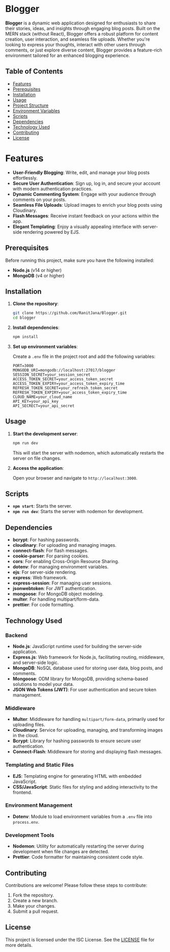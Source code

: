 
# Blogger

**Blogger** is a dynamic web application designed for enthusiasts to share their stories, ideas, and insights through engaging blog posts. Built on the MERN stack (without React), Blogger offers a robust platform for content creation, user interaction, and seamless file uploads. Whether you're looking to express your thoughts, interact with other users through comments, or just explore diverse content, Blogger provides a feature-rich environment tailored for an enhanced blogging experience.

## Table of Contents

- [Features](##Features)
- [Prerequisites](#prerequisites)
- [Installation](#installation)
- [Usage](#usage)
- [Project Structure](#project-structure)
- [Environment Variables](#environment-variables)
- [Scripts](#scripts)
- [Dependencies](#dependencies)
- [Technology Used](#technology-used)
- [Contributing](#contributing)
- [License](#license)

# Features

- **User-Friendly Blogging**: Write, edit, and manage your blog posts effortlessly.
- **Secure User Authentication**: Sign up, log in, and secure your account with modern authentication practices.
- **Dynamic Commenting System**: Engage with your audience through comments on your posts.
- **Seamless File Uploads**: Upload images to enrich your blog posts using Cloudinary.
- **Flash Messages**: Receive instant feedback on your actions within the app.
- **Elegant Templating**: Enjoy a visually appealing interface with server-side rendering powered by EJS.

## Prerequisites

Before running this project, make sure you have the following installed:

- **Node.js** (v14 or higher)
- **MongoDB** (v4 or higher)

## Installation

1. **Clone the repository**:

    ```bash
    git clone https://github.com/RanitJana/Blogger.git
    cd blogger
    ```

2. **Install dependencies**:

    ```bash
    npm install
    ```

3. **Set up environment variables**:

   Create a `.env` file in the project root and add the following variables:

    ```plaintext
    PORT=3000
    MONGODB_URI=mongodb://localhost:27017/blogger
    SESSION_SECRET=your_session_secret
    ACCESS_TOKEN_SECRET=your_access_token_secret
    ACCESS_TOKEN_EXPIRY=your_access_token_expiry_time
    REFRESH_TOKEN_SECRET=your_refresh_token_secret
    REFRESH_TOKEN_EXPIRY=your_access_token_expiry_time
    CLOUD_NAME=your_cloud_name
    API_KEY=your_api_key
    API_SECRECT=your_api_secret
    ```

## Usage

1. **Start the development server**:

    ```bash
    npm run dev
    ```

   This will start the server with nodemon, which automatically restarts the server on file changes.

2. **Access the application**:

   Open your browser and navigate to `http://localhost:3000`.

## Scripts

- **`npm start`**: Starts the server.
- **`npm run dev`**: Starts the server with nodemon for development.

## Dependencies

- **bcrypt**: For hashing passwords.
- **cloudinary**: For uploading and managing images.
- **connect-flash**: For flash messages.
- **cookie-parser**: For parsing cookies.
- **cors**: For enabling Cross-Origin Resource Sharing.
- **dotenv**: For managing environment variables.
- **ejs**: For server-side rendering.
- **express**: Web framework.
- **express-session**: For managing user sessions.
- **jsonwebtoken**: For JWT authentication.
- **mongoose**: For MongoDB object modeling.
- **multer**: For handling multipart/form-data.
- **prettier**: For code formatting.

## Technology Used

### Backend

- **Node.js**: JavaScript runtime used for building the server-side application.
- **Express.js**: Web framework for Node.js, facilitating routing, middleware, and server-side logic.
- **MongoDB**: NoSQL database used for storing user data, blog posts, and comments.
- **Mongoose**: ODM library for MongoDB, providing schema-based solutions to model your data.
- **JSON Web Tokens (JWT)**: For user authentication and secure token management.

### Middleware

- **Multer**: Middleware for handling `multipart/form-data`, primarily used for uploading files.
- **Cloudinary**: Service for uploading, managing, and transforming images in the cloud.
- **Bcrypt**: Library for hashing passwords to ensure secure user authentication.
- **Connect-Flash**: Middleware for storing and displaying flash messages.

### Templating and Static Files

- **EJS**: Templating engine for generating HTML with embedded JavaScript.
- **CSS/JavaScript**: Static files for styling and adding interactivity to the frontend.

### Environment Management

- **Dotenv**: Module to load environment variables from a `.env` file into `process.env`.

### Development Tools

- **Nodemon**: Utility for automatically restarting the server during development when file changes are detected.
- **Prettier**: Code formatter for maintaining consistent code style.

## Contributing

Contributions are welcome! Please follow these steps to contribute:

1. Fork the repository.
2. Create a new branch.
3. Make your changes.
4. Submit a pull request.

## License

This project is licensed under the ISC License. See the [LICENSE](LICENSE) file for more details.

